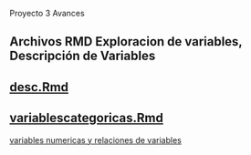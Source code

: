 Proyecto 3 Avances 

Archivos RMD 
Exploracion de variables, Descripción de Variables
---
[desc.Rmd](https://link.com)
---
[variablescategoricas.Rmd](https://link.com)
---
[variables numericas y relaciones de variables](https://link.com)